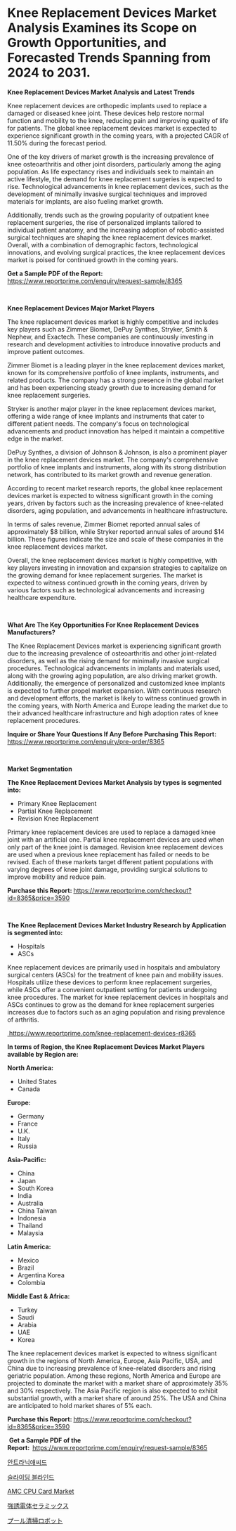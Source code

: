 <p><h1>Knee Replacement Devices Market Analysis Examines its Scope on Growth Opportunities, and Forecasted Trends Spanning from 2024 to 2031.</h1></p><p><strong>Knee Replacement Devices Market Analysis and Latest Trends</strong></p>
<p><p>Knee replacement devices are orthopedic implants used to replace a damaged or diseased knee joint. These devices help restore normal function and mobility to the knee, reducing pain and improving quality of life for patients. The global knee replacement devices market is expected to experience significant growth in the coming years, with a projected CAGR of 11.50% during the forecast period.</p><p>One of the key drivers of market growth is the increasing prevalence of knee osteoarthritis and other joint disorders, particularly among the aging population. As life expectancy rises and individuals seek to maintain an active lifestyle, the demand for knee replacement surgeries is expected to rise. Technological advancements in knee replacement devices, such as the development of minimally invasive surgical techniques and improved materials for implants, are also fueling market growth.</p><p>Additionally, trends such as the growing popularity of outpatient knee replacement surgeries, the rise of personalized implants tailored to individual patient anatomy, and the increasing adoption of robotic-assisted surgical techniques are shaping the knee replacement devices market. Overall, with a combination of demographic factors, technological innovations, and evolving surgical practices, the knee replacement devices market is poised for continued growth in the coming years.</p></p>
<p><strong>Get a Sample PDF of the Report:&nbsp;</strong> <a href="https://www.reportprime.com/enquiry/request-sample/8365">https://www.reportprime.com/enquiry/request-sample/8365</a></p>
<p>&nbsp;</p>
<p><strong>Knee Replacement Devices Major Market Players</strong></p>
<p><p>The knee replacement devices market is highly competitive and includes key players such as Zimmer Biomet, DePuy Synthes, Stryker, Smith & Nephew, and Exactech. These companies are continuously investing in research and development activities to introduce innovative products and improve patient outcomes.</p><p>Zimmer Biomet is a leading player in the knee replacement devices market, known for its comprehensive portfolio of knee implants, instruments, and related products. The company has a strong presence in the global market and has been experiencing steady growth due to increasing demand for knee replacement surgeries.</p><p>Stryker is another major player in the knee replacement devices market, offering a wide range of knee implants and instruments that cater to different patient needs. The company's focus on technological advancements and product innovation has helped it maintain a competitive edge in the market.</p><p>DePuy Synthes, a division of Johnson & Johnson, is also a prominent player in the knee replacement devices market. The company's comprehensive portfolio of knee implants and instruments, along with its strong distribution network, has contributed to its market growth and revenue generation.</p><p>According to recent market research reports, the global knee replacement devices market is expected to witness significant growth in the coming years, driven by factors such as the increasing prevalence of knee-related disorders, aging population, and advancements in healthcare infrastructure.</p><p>In terms of sales revenue, Zimmer Biomet reported annual sales of approximately $8 billion, while Stryker reported annual sales of around $14 billion. These figures indicate the size and scale of these companies in the knee replacement devices market.</p><p>Overall, the knee replacement devices market is highly competitive, with key players investing in innovation and expansion strategies to capitalize on the growing demand for knee replacement surgeries. The market is expected to witness continued growth in the coming years, driven by various factors such as technological advancements and increasing healthcare expenditure.</p></p>
<p>&nbsp;</p>
<p><strong>What Are The Key Opportunities For Knee Replacement Devices Manufacturers?</strong></p>
<p><p>The Knee Replacement Devices market is experiencing significant growth due to the increasing prevalence of osteoarthritis and other joint-related disorders, as well as the rising demand for minimally invasive surgical procedures. Technological advancements in implants and materials used, along with the growing aging population, are also driving market growth. Additionally, the emergence of personalized and customized knee implants is expected to further propel market expansion. With continuous research and development efforts, the market is likely to witness continued growth in the coming years, with North America and Europe leading the market due to their advanced healthcare infrastructure and high adoption rates of knee replacement procedures.</p></p>
<p><strong>Inquire or Share Your Questions If Any Before Purchasing This Report:</strong> <a href="https://www.reportprime.com/enquiry/pre-order/8365">https://www.reportprime.com/enquiry/pre-order/8365</a></p>
<p>&nbsp;</p>
<p><strong>Market Segmentation</strong></p>
<p><strong>The Knee Replacement Devices Market Analysis by types is segmented into:</strong></p>
<p><ul><li>Primary Knee Replacement</li><li>Partial Knee Replacement</li><li>Revision Knee Replacement</li></ul></p>
<p><p>Primary knee replacement devices are used to replace a damaged knee joint with an artificial one. Partial knee replacement devices are used when only part of the knee joint is damaged. Revision knee replacement devices are used when a previous knee replacement has failed or needs to be revised. Each of these markets target different patient populations with varying degrees of knee joint damage, providing surgical solutions to improve mobility and reduce pain.</p></p>
<p><strong>Purchase this Report:&nbsp;</strong><a href="https://www.reportprime.com/checkout?id=8365&price=3590">https://www.reportprime.com/checkout?id=8365&price=3590</a></p>
<p>&nbsp;</p>
<p><strong>The Knee Replacement Devices Market Industry Research by Application is segmented into:</strong></p>
<p><ul><li>Hospitals</li><li>ASCs</li></ul></p>
<p><p>Knee replacement devices are primarily used in hospitals and ambulatory surgical centers (ASCs) for the treatment of knee pain and mobility issues. Hospitals utilize these devices to perform knee replacement surgeries, while ASCs offer a convenient outpatient setting for patients undergoing knee procedures. The market for knee replacement devices in hospitals and ASCs continues to grow as the demand for knee replacement surgeries increases due to factors such as an aging population and rising prevalence of arthritis.</p></p>
<p><a href="https://www.reportprime.com/knee-replacement-devices-r8365">&nbsp;https://www.reportprime.com/knee-replacement-devices-r8365</a></p>
<p><strong>In terms of Region, the Knee Replacement Devices Market Players available by Region are:</strong></p>
<p>
    <p> <strong> North America: </strong>
        <ul>
            <li>United States</li>
            <li>Canada</li>
        </ul>
        </p> 
    <p> <strong> Europe: </strong>
        <ul>
            <li>Germany</li>
            <li>France</li>
            <li>U.K.</li>
            <li>Italy</li>
            <li>Russia</li>
        </ul>
        </p> 
    <p> <strong> Asia-Pacific: </strong>
        <ul>
            <li>China</li>
            <li>Japan</li>
            <li>South Korea</li>
            <li>India</li>
            <li>Australia</li>
            <li>China Taiwan</li>
            <li>Indonesia</li>
            <li>Thailand</li>
            <li>Malaysia</li>
        </ul>
        </p> 
    <p> <strong> Latin America: </strong>
        <ul>
            <li>Mexico</li>
            <li>Brazil</li>
            <li>Argentina Korea</li>
            <li>Colombia</li>
        </ul>
        </p> 
    <p> <strong> Middle East & Africa: </strong>
        <ul>
            <li>Turkey</li>
            <li>Saudi</li>
            <li>Arabia</li>
            <li>UAE</li>
            <li>Korea</li>
        </ul>
    </p>
    </p>
<p><p>The knee replacement devices market is expected to witness significant growth in the regions of North America, Europe, Asia Pacific, USA, and China due to increasing prevalence of knee-related disorders and rising geriatric population. Among these regions, North America and Europe are projected to dominate the market with a market share of approximately 35% and 30% respectively. The Asia Pacific region is also expected to exhibit substantial growth, with a market share of around 25%. The USA and China are anticipated to hold market shares of 5% each.</p></p>
<p><strong>Purchase this Report: </strong><a href="https://www.reportprime.com/checkout?id=8365&price=3590">https://www.reportprime.com/checkout?id=8365&price=3590</a></p>
<p>&nbsp;<strong>Get a Sample PDF of the Report:&nbsp;&nbsp;</strong><a href="https://www.reportprime.com/enquiry/request-sample/8365">https://www.reportprime.com/enquiry/request-sample/8365</a></p>
<p><strong></strong></p>
<p><p><a href="https://medium.com/@lionellindgren/%EC%95%88%ED%8A%B8%EB%9D%BC%EB%8B%90%EC%82%B0-%EC%8B%9C%EC%9E%A5-%EB%B3%B4%EA%B3%A0%EC%84%9C%EB%8A%94-%EC%9D%B4-%EC%8B%9C%EC%9E%A5%EC%9D%98-%EC%B5%9C%EC%8B%A0-%EB%8F%99%ED%96%A5%EA%B3%BC-%EC%84%B1%EC%9E%A5-%EA%B8%B0%ED%9A%8C%EB%A5%BC-%EB%B3%B4%EC%97%AC%EC%A4%8D%EB%8B%88%EB%8B%A4-221639ae9285">안트라닉애씨드</a></p><p><a href="https://medium.com/@jordybecker/%EC%8A%AC%EB%9D%BC%EC%9D%B4%EB%94%A9-%EB%B8%94%EB%9D%BC%EC%9D%B8%EB%93%9C-%EC%8B%9C%EC%9E%A5-%EB%82%B4%EA%B8%B0-%EC%8B%9C%EC%9E%A5-%EB%8F%99%ED%96%A5-%EC%84%B1%EC%9E%A5-2024%EB%85%84%EB%B6%80%ED%84%B0-2031%EB%85%84%EA%B9%8C%EC%A7%80-%EC%98%88%EC%B8%A1%EB%90%9C-%EA%B2%83-ee9a1dc72d6a">슬라이딩 블라인드</a></p><p><a href="https://www.linkedin.com/pulse/amc-cpu-card-market-size-2024-2031-global-industrial-bsyre">AMC CPU Card Market</a></p><p><a href="https://medium.com/@mt14785/%E5%9C%A7%E9%9B%BB%E3%82%BB%E3%83%A9%E3%83%9F%E3%83%83%E3%82%AF%E3%82%B9%E5%B8%82%E5%A0%B4%E3%81%AE%E3%82%A4%E3%83%B3%E3%82%B5%E3%82%A4%E3%83%88-%E5%B8%82%E5%A0%B4%E5%8B%95%E5%90%91-%E6%88%90%E9%95%B7-2024%E5%B9%B4%E3%81%8B%E3%82%892031%E5%B9%B4%E3%81%BE%E3%81%A7%E3%81%AE%E4%BA%88%E6%B8%AC-84fbe9194d84">強誘電体セラミックス</a></p><p><a href="https://github.com/FrancoWeber2023/Market-Research-Report-List-1/blob/main/131513177260.md">プール清掃ロボット</a></p></p>